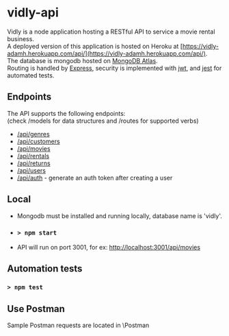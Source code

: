 # vidly-api

Vidly is a node application hosting a RESTful API to service a movie rental business.\
A deployed version of this application is hosted on Heroku at [https://vidly-adamh.herokuapp.com/api/](https://vidly-adamh.herokuapp.com/api/). \
The database is mongodb hosted on [MongoDB Atlas](https://www.mongodb.com/atlas). \
Routing is handled by [Express](https://www.npmjs.com/package/express), security is implemented with [jwt](https://www.npmjs.com/package/jsonwebtoken), and [jest](https://www.npmjs.com/package/jest) for automated tests.

## Endpoints

The API supports the following endpoints: \
(check /models for data structures and /routes for supported verbs)

- [/api/genres](https://vidly-adamh.herokuapp.com/api/genres)
- [/api/customers](https://vidly-adamh.herokuapp.com/api/customers)
- [/api/movies](https://vidly-adamh.herokuapp.com/api/movies)
- [/api/rentals](https://vidly-adamh.herokuapp.com/api/rentals)
- [/api/returns](https://vidly-adamh.herokuapp.com/api/returns)
- [/api/users](https://vidly-adamh.herokuapp.com/api/users)
- [/api/auth](https://vidly-adamh.herokuapp.com/api/auth)  - generate an auth token after creating a user

## Local

- Mongodb must be installed and running locally, database name is 'vidly'.

- ### `> npm start`

- API will run on port 3001, for ex: [http://localhost:3001/api/movies](http://localhost:3001/api/movies)

## Automation tests

### `> npm test`

## Use Postman

Sample Postman requests are located in \Postman
